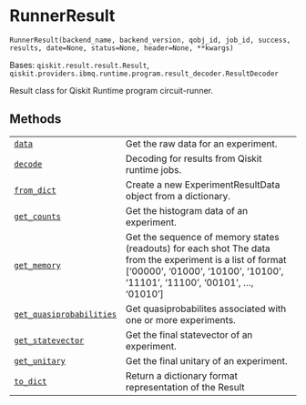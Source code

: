 # RunnerResult

<span id="undefined" />

`RunnerResult(backend_name, backend_version, qobj_id, job_id, success, results, date=None, status=None, header=None, **kwargs)`

Bases: `qiskit.result.result.Result`, `qiskit.providers.ibmq.runtime.program.result_decoder.ResultDecoder`

Result class for Qiskit Runtime program circuit-runner.

## Methods

|                                                                                                                                                                                                             |                                                                                                                                                                                          |
| ----------------------------------------------------------------------------------------------------------------------------------------------------------------------------------------------------------- | ---------------------------------------------------------------------------------------------------------------------------------------------------------------------------------------- |
| [`data`](qiskit.providers.ibmq.RunnerResult.data#qiskit.providers.ibmq.RunnerResult.data "qiskit.providers.ibmq.RunnerResult.data")                                                                         | Get the raw data for an experiment.                                                                                                                                                      |
| [`decode`](qiskit.providers.ibmq.RunnerResult.decode#qiskit.providers.ibmq.RunnerResult.decode "qiskit.providers.ibmq.RunnerResult.decode")                                                                 | Decoding for results from Qiskit runtime jobs.                                                                                                                                           |
| [`from_dict`](qiskit.providers.ibmq.RunnerResult.from_dict#qiskit.providers.ibmq.RunnerResult.from_dict "qiskit.providers.ibmq.RunnerResult.from_dict")                                                     | Create a new ExperimentResultData object from a dictionary.                                                                                                                              |
| [`get_counts`](qiskit.providers.ibmq.RunnerResult.get_counts#qiskit.providers.ibmq.RunnerResult.get_counts "qiskit.providers.ibmq.RunnerResult.get_counts")                                                 | Get the histogram data of an experiment.                                                                                                                                                 |
| [`get_memory`](qiskit.providers.ibmq.RunnerResult.get_memory#qiskit.providers.ibmq.RunnerResult.get_memory "qiskit.providers.ibmq.RunnerResult.get_memory")                                                 | Get the sequence of memory states (readouts) for each shot The data from the experiment is a list of format \[‘00000’, ‘01000’, ‘10100’, ‘10100’, ‘11101’, ‘11100’, ‘00101’, …, ‘01010’] |
| [`get_quasiprobabilities`](qiskit.providers.ibmq.RunnerResult.get_quasiprobabilities#qiskit.providers.ibmq.RunnerResult.get_quasiprobabilities "qiskit.providers.ibmq.RunnerResult.get_quasiprobabilities") | Get quasiprobabilites associated with one or more experiments.                                                                                                                           |
| [`get_statevector`](qiskit.providers.ibmq.RunnerResult.get_statevector#qiskit.providers.ibmq.RunnerResult.get_statevector "qiskit.providers.ibmq.RunnerResult.get_statevector")                             | Get the final statevector of an experiment.                                                                                                                                              |
| [`get_unitary`](qiskit.providers.ibmq.RunnerResult.get_unitary#qiskit.providers.ibmq.RunnerResult.get_unitary "qiskit.providers.ibmq.RunnerResult.get_unitary")                                             | Get the final unitary of an experiment.                                                                                                                                                  |
| [`to_dict`](qiskit.providers.ibmq.RunnerResult.to_dict#qiskit.providers.ibmq.RunnerResult.to_dict "qiskit.providers.ibmq.RunnerResult.to_dict")                                                             | Return a dictionary format representation of the Result                                                                                                                                  |
